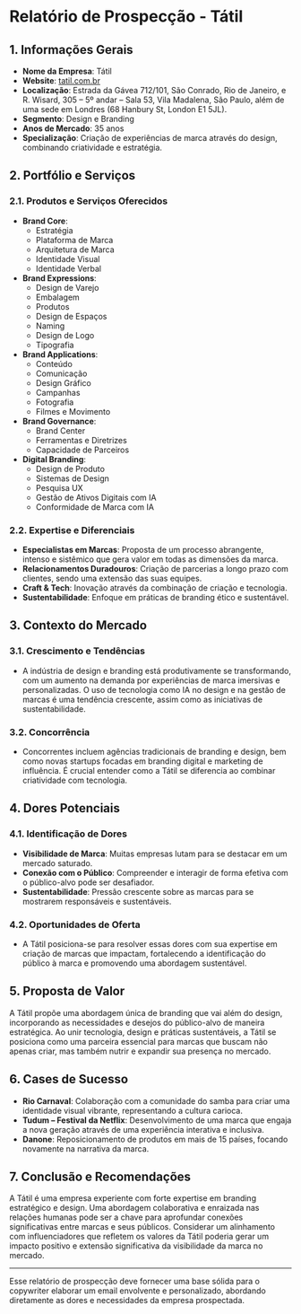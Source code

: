 # Relatório de Prospecção - Tátil

## 1. Informações Gerais

- **Nome da Empresa**: Tátil
- **Website**: [tatil.com.br](https://tatil.com.br)
- **Localização**: Estrada da Gávea 712/101, São Conrado, Rio de Janeiro, e R. Wisard, 305 – 5º andar – Sala 53, Vila Madalena, São Paulo, além de uma sede em Londres (68 Hanbury St, London E1 5JL).
- **Segmento**: Design e Branding
- **Anos de Mercado**: 35 anos
- **Specialização**: Criação de experiências de marca através do design, combinando criatividade e estratégia.

## 2. Portfólio e Serviços

### 2.1. Produtos e Serviços Oferecidos
- **Brand Core**:
  - Estratégia
  - Plataforma de Marca
  - Arquitetura de Marca
  - Identidade Visual
  - Identidade Verbal
- **Brand Expressions**:
  - Design de Varejo
  - Embalagem
  - Produtos
  - Design de Espaços
  - Naming
  - Design de Logo
  - Tipografia
- **Brand Applications**:
  - Conteúdo
  - Comunicação
  - Design Gráfico
  - Campanhas
  - Fotografia
  - Filmes e Movimento
- **Brand Governance**:
  - Brand Center
  - Ferramentas e Diretrizes
  - Capacidade de Parceiros
- **Digital Branding**:
  - Design de Produto
  - Sistemas de Design
  - Pesquisa UX
  - Gestão de Ativos Digitais com IA
  - Conformidade de Marca com IA

### 2.2. Expertise e Diferenciais
- **Especialistas em Marcas**: Proposta de um processo abrangente, intenso e sistêmico que gera valor em todas as dimensões da marca.
- **Relacionamentos Duradouros**: Criação de parcerias a longo prazo com clientes, sendo uma extensão das suas equipes.
- **Craft & Tech**: Inovação através da combinação de criação e tecnologia.
- **Sustentabilidade**: Enfoque em práticas de branding ético e sustentável.

## 3. Contexto do Mercado

### 3.1. Crescimento e Tendências
- A indústria de design e branding está produtivamente se transformando, com um aumento na demanda por experiências de marca imersivas e personalizadas. O uso de tecnologia como IA no design e na gestão de marcas é uma tendência crescente, assim como as iniciativas de sustentabilidade.

### 3.2. Concorrência
- Concorrentes incluem agências tradicionais de branding e design, bem como novas startups focadas em branding digital e marketing de influência. É crucial entender como a Tátil se diferencia ao combinar criatividade com tecnologia.

## 4. Dores Potenciais

### 4.1. Identificação de Dores
- **Visibilidade de Marca**: Muitas empresas lutam para se destacar em um mercado saturado.
- **Conexão com o Público**: Compreender e interagir de forma efetiva com o público-alvo pode ser desafiador.
- **Sustentabilidade**: Pressão crescente sobre as marcas para se mostrarem responsáveis e sustentáveis.

### 4.2. Oportunidades de Oferta
- A Tátil posiciona-se para resolver essas dores com sua expertise em criação de marcas que impactam, fortalecendo a identificação do público à marca e promovendo uma abordagem sustentável.

## 5. Proposta de Valor

A Tátil propõe uma abordagem única de branding que vai além do design, incorporando as necessidades e desejos do público-alvo de maneira estratégica. Ao unir tecnologia, design e práticas sustentáveis, a Tátil se posiciona como uma parceira essencial para marcas que buscam não apenas criar, mas também nutrir e expandir sua presença no mercado.

## 6. Cases de Sucesso

- **Rio Carnaval**: Colaboração com a comunidade do samba para criar uma identidade visual vibrante, representando a cultura carioca.
- **Tudum – Festival da Netflix**: Desenvolvimento de uma marca que engaja a nova geração através de uma experiência interativa e inclusiva.
- **Danone**: Reposicionamento de produtos em mais de 15 países, focando novamente na narrativa da marca.

## 7. Conclusão e Recomendações

A Tátil é uma empresa experiente com forte expertise em branding estratégico e design. Uma abordagem colaborativa e enraizada nas relações humanas pode ser a chave para aprofundar conexões significativas entre marcas e seus públicos. Considerar um alinhamento com influenciadores que refletem os valores da Tátil poderia gerar um impacto positivo e extensão significativa da visibilidade da marca no mercado.

---

Esse relatório de prospecção deve fornecer uma base sólida para o copywriter elaborar um email envolvente e personalizado, abordando diretamente as dores e necessidades da empresa prospectada.